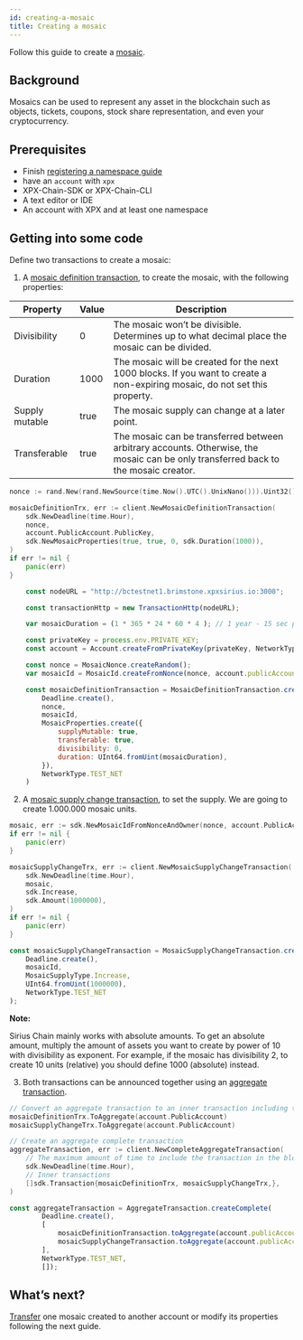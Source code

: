 ```yaml
---
id: creating-a-mosaic
title: Creating a mosaic
---
```


Follow this guide to create a [mosaic](../../built-in-features/mosaic.md).

## Background

Mosaics can be used to represent any asset in the blockchain such as objects, tickets, coupons, stock share representation, and even your cryptocurrency.

## Prerequisites

- Finish [registering a namespace guide](../namespace/registering-a-namespace.md)
- have an `account` with `xpx`
- XPX-Chain-SDK or XPX-Chain-CLI
- A text editor or IDE
- An account with XPX and at least one namespace

## Getting into some code

Define two transactions to create a mosaic:

1. A [mosaic definition transaction](../../built-in-features/mosaic.md#mosaicdefinitiontransaction), to create the mosaic, with the following properties:

**Property**   |**Value**|**Description**
---------------|---------|---------------
Divisibility   |0        | The mosaic won’t be divisible. Determines up to what decimal place the mosaic can be divided.
Duration       |1000     | The mosaic will be created for the next 1000 blocks. If you want to create a non-expiring mosaic, do not set this property.
Supply mutable |true     | The mosaic supply can change at a later point.
Transferable   |true     | The mosaic can be transferred between arbitrary accounts. Otherwise, the mosaic can be only transferred back to the mosaic creator.

<!--DOCUSAURUS_CODE_TABS-->
<!--Golang-->
```go
nonce := rand.New(rand.NewSource(time.Now().UTC().UnixNano())).Uint32()

mosaicDefinitionTrx, err := client.NewMosaicDefinitionTransaction(
    sdk.NewDeadline(time.Hour),
    nonce,
    account.PublicAccount.PublicKey,
    sdk.NewMosaicProperties(true, true, 0, sdk.Duration(1000)),
)
if err != nil {
    panic(err)
}
```

<!--JavaScript-->
```js
    const nodeURL = "http://bctestnet1.brimstone.xpxsirius.io:3000";

    const transactionHttp = new TransactionHttp(nodeURL);

    var mosaicDuration = (1 * 365 * 24 * 60 * 4 ); // 1 year - 15 sec per block 

    const privateKey = process.env.PRIVATE_KEY;
    const account = Account.createFromPrivateKey(privateKey, NetworkType.TEST_NET);

    const nonce = MosaicNonce.createRandom();
    var mosaicId = MosaicId.createFromNonce(nonce, account.publicAccount);

    const mosaicDefinitionTransaction = MosaicDefinitionTransaction.create(
        Deadline.create(),
        nonce,
        mosaicId,
        MosaicProperties.create({
            supplyMutable: true,
            transferable: true,
            divisibility: 0,
            duration: UInt64.fromUint(mosaicDuration),
        }),
        NetworkType.TEST_NET
    )
```

<!--END_DOCUSAURUS_CODE_TABS-->

2. A [mosaic supply change transaction](../../built-in-features/mosaic.md#mosaicsupplychangetransaction), to set the supply. We are going to create 1.000.000 mosaic units.

<!--DOCUSAURUS_CODE_TABS-->
<!--Golang-->
```go
mosaic, err := sdk.NewMosaicIdFromNonceAndOwner(nonce, account.PublicAccount.PublicKey)
if err != nil {
    panic(err)
}

mosaicSupplyChangeTrx, err := client.NewMosaicSupplyChangeTransaction(
    sdk.NewDeadline(time.Hour),
    mosaic,
    sdk.Increase,
    sdk.Amount(1000000),
)
if err != nil {
    panic(err)
}
```

<!--JavaScript-->
```js
const mosaicSupplyChangeTransaction = MosaicSupplyChangeTransaction.create(
    Deadline.create(),
    mosaicId,
    MosaicSupplyType.Increase,
    UInt64.fromUint(1000000),
    NetworkType.TEST_NET
);
```

<!--END_DOCUSAURUS_CODE_TABS-->
<div class=info>

**Note:**

Sirius Chain mainly works with absolute amounts. To get an absolute amount, multiply the amount of assets you want to create by power of 10 with divisibility as exponent. For example, if the mosaic has divisibility 2, to create 10 units (relative) you should define 1000 (absolute) instead.

</div>


3. Both transactions can be announced together using an [aggregate transaction](../../built-in-features/aggregate-transaction.md#examples).

<!--DOCUSAURUS_CODE_TABS-->
<!--Golang-->
```go
// Convert an aggregate transaction to an inner transaction including transaction signer.
mosaicDefinitionTrx.ToAggregate(account.PublicAccount)
mosaicSupplyChangeTrx.ToAggregate(account.PublicAccount)

// Create an aggregate complete transaction
aggregateTransaction, err := client.NewCompleteAggregateTransaction(
    // The maximum amount of time to include the transaction in the blockchain.
    sdk.NewDeadline(time.Hour),
    // Inner transactions
    []sdk.Transaction{mosaicDefinitionTrx, mosaicSupplyChangeTrx,},
)
```

<!--JavaScript-->
```js
const aggregateTransaction = AggregateTransaction.createComplete(
        Deadline.create(),
        [
            mosaicDefinitionTransaction.toAggregate(account.publicAccount),
            mosaicSupplyChangeTransaction.toAggregate(account.publicAccount)
        ],
        NetworkType.TEST_NET,
        []);

```
<!--END_DOCUSAURUS_CODE_TABS-->

## What’s next?

[Transfer](../transaction/sending-a-transfer-transaction.md) one mosaic created to another account or modify its properties following the next guide.

